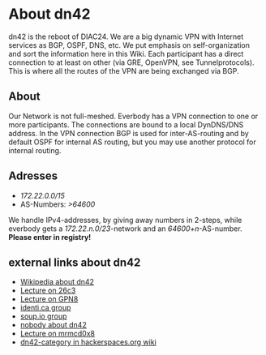 # About dn42

dn42 is the reboot of  DIAC24. We are a big dynamic VPN with Internet services as  BGP,  OSPF,  DNS, etc. We put emphasis on self-organization and sort the information here in this Wiki. Each participant has a direct connection to at least on other (via  GRE,  OpenVPN, see Tunnelprotocols). This is where all the routes of the VPN are being exchanged via  BGP. 

## About
Our Network is not full-meshed. Everbody has a VPN connection to one or more participants. The connections are bound to a local DynDNS/DNS address. In the VPN connection BGP is used for inter-AS-routing and by default OSPF for internal AS routing, but you may use another protocol for internal routing.

## Adresses
 * _172.22.0.0/15_
 * AS-Numbers: _>64600_

We handle IPv4-addresses, by giving away numbers in 2-steps, while everbody gets a _172.22.n.0/23_-network and an _64600+n_-AS-number. **Please enter in registry!**

## external links about dn42
 * [Wikipedia about dn42](http://en.wikipedia.org/wiki/Decentralized_network_42)
 * [Lecture on 26c3](http://events.ccc.de/congress/2009/Fahrplan/events/3504.en.html)
 * [Lecture on GPN8](http://entropia.de/wiki/GPN8:dn42)
 * [identi.ca group](http://identi.ca/group/dn42)
 * [soup.io group](http://dn42.soup.io/)
 * [nobody about dn42](http://nowhere.ws/guides/dn42/)
 * [Lecture on mrmcd0x8](http://mrmcd0x8.metarheinmain.de/fahrplan/events/3321.de.html)
 * [dn42-category in hackerspaces.org wiki](https://hackerspaces.org/wiki/Category:DN42)